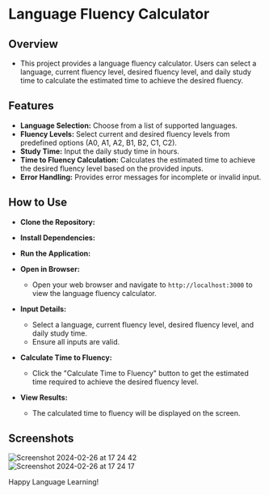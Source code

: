# Language Fluency Calculator

## Overview
- This project provides a language fluency calculator. Users can select a language, current fluency level, desired fluency level, and daily study time to calculate the estimated time to achieve the desired fluency.

## Features
- **Language Selection:** Choose from a list of supported languages.
- **Fluency Levels:** Select current and desired fluency levels from predefined options (A0, A1, A2, B1, B2, C1, C2).
- **Study Time:** Input the daily study time in hours.
- **Time to Fluency Calculation:** Calculates the estimated time to achieve the desired fluency level based on the provided inputs.
- **Error Handling:** Provides error messages for incomplete or invalid input.

## How to Use
- **Clone the Repository:**

- **Install Dependencies:**
  
- **Run the Application:**

- **Open in Browser:**
  - Open your web browser and navigate to `http://localhost:3000` to view the language fluency calculator.

- **Input Details:**
  - Select a language, current fluency level, desired fluency level, and daily study time.
  - Ensure all inputs are valid.

- **Calculate Time to Fluency:**
  - Click the "Calculate Time to Fluency" button to get the estimated time required to achieve the desired fluency level.

- **View Results:**
  - The calculated time to fluency will be displayed on the screen.

## Screenshots
![Screenshot 2024-02-26 at 17 24 42](https://github.com/jamied21/Language_App/assets/53196549/c5915eb5-9a86-4c80-9328-8f1f90f35c1f)
![Screenshot 2024-02-26 at 17 24 17](https://github.com/jamied21/Language_App/assets/53196549/a147e055-2a7b-4191-8d49-c9e43fc00d28)


Happy Language Learning!
